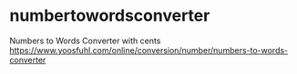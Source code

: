 # numbertowordsconverter
Numbers to Words Converter with cents https://www.yoosfuhl.com/online/conversion/number/numbers-to-words-converter
